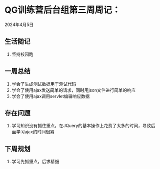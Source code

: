# QG训练营后台组第三周周记：
2024年4月5日

## 生活随记

1. 坚持校园跑

## 一周总结
1. 学会了生成测试数据用于测试代码
2. 学会了使用ajax发送简单的请求，同时用json文件进行简单的响应
3. 学会了使用ajax调用servlet编辑响应数据


## 存在问题

1. 学习知识没有抓住重点，在JQuery的基本操作上花费了太多的时间，导致后面学习ajax的时间很紧

## 下周规划

1. 学习先抓重点，后求精细


